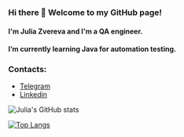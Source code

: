 ### Hi there 👋 Welcome to my GitHub page!
#### I'm Julia Zvereva and I'm a QA engineer.
#### I’m currently learning Java for automation testing.

### Contacts:

+ [Telegram](https://t.me/Yuliya_Zvereva)
+ [Linkedin](https://www.linkedin.com/in/julia-zvereva-0b65301ba/)

![Julia's GitHub stats](https://github-readme-stats.vercel.app/api?username=dimidia379&show_icons=true&theme=dracula)

[![Top Langs](https://github-readme-stats.vercel.app/api/top-langs/?username=dimidia379&layout=compact)](https://github.com/dimidia379/github-readme-stats)


